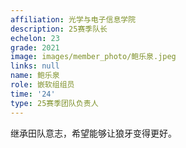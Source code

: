 ```yaml
---
affiliation: 光学与电子信息学院
description: 25赛季队长
echelon: 23
grade: 2021
image: images/member_photo/鲍乐泉.jpeg
links: null
name: 鲍乐泉
role: 嵌软组组员
time: '24'
type: 25赛季团队负责人
---
```


继承田队意志，希望能够让狼牙变得更好。
